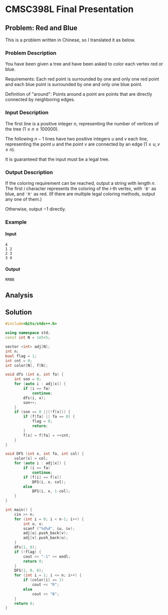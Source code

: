 # CMSC398L Final Presentation

## Problem: Red and Blue

This is a problem written in Chinese, so I translated it as below.

### Problem Description

You have been given a tree and have been asked to color each vertex red or blue.

Requirements: Each red point is surrounded by one and only one red point and each blue point is surrounded by one and only one blue point.

Definition of "around": Points around a point are points that are directly connected by neighboring edges.

### Input Description

The first line is a positive integer $n$, representing the number of vertices of the tree ($1 \le n \le 100000$).

The following $n-1$ lines have two positive integers $u$ and $v$ each line, representing the point $u$ and the point $v$ are connected by an edge ($1 \le u, v \le n$).

It is guaranteed that the input must be a legal tree.

### Output Description

If the coloring requirement can be reached, output a string with length $n$. The first $i$ character represents the coloring of the $i$-th vertex, with `'B'` as blue, and `'R'` as red. (If there are multiple legal coloring methods, output any one of them.) 

Otherwise, output $-1$ directly.

### Example

#### Input

```
4
1 2
2 3
3 4
```

#### Output

```
RRBB
```

## Analysis

## Solution

```c++
#include<bits/stdc++.h>

using namespace std;
const int N = 1e5+5;

vector <int> adj[N];
int n;
bool flag = 1;
int cnt = 0;
int color[N], f[N];

void dfs (int x, int fa) {
    int son = 0;
    for (auto i : adj[x]) {
        if (i == fa)
            continue;
        dfs(i, x);
        son++;
    }
    if (son == 0 ||(!f[x])) {
        if (f[fa] || fa == 0) {
            flag = 0;
            return;
        }
        f[x] = f[fa] = ++cnt;
    }
}

void DFS (int x, int fa, int col) {
    color[x] = col;
    for (auto i : adj[x]) {
        if (i == fa)
            continue;
        if (f[i] == f[x])
            DFS(i, x, col);
        else
            DFS(i, x, 1-col);
    }
}

int main() {
    cin >> n;
    for (int i = 0; i < n-1; i++) {
        int u, v;
        scanf ("%d%d", &u, &v);
        adj[u].push_back(v);
        adj[v].push_back(u);
    }
    dfs(1, 0);
    if (!flag) {
        cout << "-1" << endl;
        return 0;
    }
    DFS(1, 0, 0);
    for (int i = 1; i <= n; i++) {
        if (color[i] == 1)
            cout << "R";
        else
            cout << "B";
    }
    return 0;
}
```
